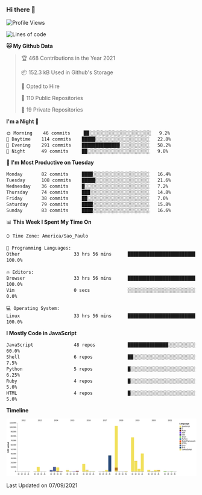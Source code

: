 ### Hi there 👋

<!--START_SECTION:waka-->
![Profile Views](http://img.shields.io/badge/Profile%20Views-4-blue)

![Lines of code](https://img.shields.io/badge/From%20Hello%20World%20I%27ve%20Written-365465%20lines%20of%20code-blue)

**🐱 My Github Data** 

> 🏆 468 Contributions in the Year 2021
 > 
> 📦 152.3 kB Used in Github's Storage 
 > 
> 💼 Opted to Hire
 > 
> 📜 110 Public Repositories 
 > 
> 🔑 19 Private Repositories  
 > 
**I'm a Night 🦉** 

```text
🌞 Morning    46 commits     ██░░░░░░░░░░░░░░░░░░░░░░░   9.2% 
🌆 Daytime    114 commits    █████░░░░░░░░░░░░░░░░░░░░   22.8% 
🌃 Evening    291 commits    ██████████████░░░░░░░░░░░   58.2% 
🌙 Night      49 commits     ██░░░░░░░░░░░░░░░░░░░░░░░   9.8%

```
📅 **I'm Most Productive on Tuesday** 

```text
Monday       82 commits     ████░░░░░░░░░░░░░░░░░░░░░   16.4% 
Tuesday      108 commits    █████░░░░░░░░░░░░░░░░░░░░   21.6% 
Wednesday    36 commits     █░░░░░░░░░░░░░░░░░░░░░░░░   7.2% 
Thursday     74 commits     ███░░░░░░░░░░░░░░░░░░░░░░   14.8% 
Friday       38 commits     ██░░░░░░░░░░░░░░░░░░░░░░░   7.6% 
Saturday     79 commits     ████░░░░░░░░░░░░░░░░░░░░░   15.8% 
Sunday       83 commits     ████░░░░░░░░░░░░░░░░░░░░░   16.6%

```


📊 **This Week I Spent My Time On** 

```text
⌚︎ Time Zone: America/Sao_Paulo

💬 Programming Languages: 
Other                    33 hrs 56 mins      █████████████████████████   100.0%

🔥 Editors: 
Browser                  33 hrs 56 mins      █████████████████████████   100.0% 
Vim                      0 secs              ░░░░░░░░░░░░░░░░░░░░░░░░░   0.0%

💻 Operating System: 
Linux                    33 hrs 56 mins      █████████████████████████   100.0%

```

**I Mostly Code in JavaScript** 

```text
JavaScript               48 repos            ███████████████░░░░░░░░░░   60.0% 
Shell                    6 repos             ██░░░░░░░░░░░░░░░░░░░░░░░   7.5% 
Python                   5 repos             █░░░░░░░░░░░░░░░░░░░░░░░░   6.25% 
Ruby                     4 repos             █░░░░░░░░░░░░░░░░░░░░░░░░   5.0% 
HTML                     4 repos             █░░░░░░░░░░░░░░░░░░░░░░░░   5.0%

```


**Timeline**

![Chart not found](https://raw.githubusercontent.com/jampow/jampow/master/charts/bar_graph.png) 


 Last Updated on 07/09/2021
<!--END_SECTION:waka-->
